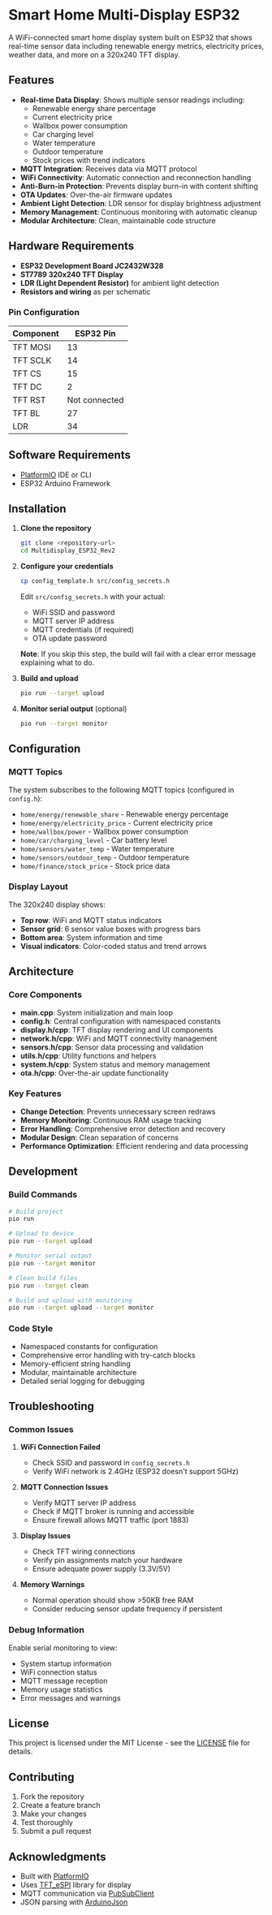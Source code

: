 # Smart Home Multi-Display ESP32

A WiFi-connected smart home display system built on ESP32 that shows real-time sensor data including renewable energy metrics, electricity prices, weather data, and more on a 320x240 TFT display.

## Features

- **Real-time Data Display**: Shows multiple sensor readings including:
  - Renewable energy share percentage
  - Current electricity price
  - Wallbox power consumption
  - Car charging level
  - Water temperature
  - Outdoor temperature
  - Stock prices with trend indicators
- **MQTT Integration**: Receives data via MQTT protocol
- **WiFi Connectivity**: Automatic connection and reconnection handling
- **Anti-Burn-in Protection**: Prevents display burn-in with content shifting
- **OTA Updates**: Over-the-air firmware updates
- **Ambient Light Detection**: LDR sensor for display brightness adjustment
- **Memory Management**: Continuous monitoring with automatic cleanup
- **Modular Architecture**: Clean, maintainable code structure

## Hardware Requirements

- **ESP32 Development Board JC2432W328**
- **ST7789 320x240 TFT Display**
- **LDR (Light Dependent Resistor)** for ambient light detection
- **Resistors and wiring** as per schematic

### Pin Configuration

| Component | ESP32 Pin |
|-----------|-----------|
| TFT MOSI  | 13        |
| TFT SCLK  | 14        |
| TFT CS    | 15        |
| TFT DC    | 2         |
| TFT RST   | Not connected |
| TFT BL    | 27        |
| LDR       | 34        |

## Software Requirements

- [PlatformIO](https://platformio.org/) IDE or CLI
- ESP32 Arduino Framework

## Installation

1. **Clone the repository**
   ```bash
   git clone <repository-url>
   cd Multidisplay_ESP32_Rev2
   ```

2. **Configure your credentials**
   ```bash
   cp config_template.h src/config_secrets.h
   ```

   Edit `src/config_secrets.h` with your actual:
   - WiFi SSID and password
   - MQTT server IP address
   - MQTT credentials (if required)
   - OTA update password

   **Note**: If you skip this step, the build will fail with a clear error message explaining what to do.

3. **Build and upload**
   ```bash
   pio run --target upload
   ```

4. **Monitor serial output** (optional)
   ```bash
   pio run --target monitor
   ```

## Configuration

### MQTT Topics

The system subscribes to the following MQTT topics (configured in `config.h`):

- `home/energy/renewable_share` - Renewable energy percentage
- `home/energy/electricity_price` - Current electricity price
- `home/wallbox/power` - Wallbox power consumption
- `home/car/charging_level` - Car battery level
- `home/sensors/water_temp` - Water temperature
- `home/sensors/outdoor_temp` - Outdoor temperature
- `home/finance/stock_price` - Stock price data

### Display Layout

The 320x240 display shows:
- **Top row**: WiFi and MQTT status indicators
- **Sensor grid**: 6 sensor value boxes with progress bars
- **Bottom area**: System information and time
- **Visual indicators**: Color-coded status and trend arrows

## Architecture

### Core Components

- **main.cpp**: System initialization and main loop
- **config.h**: Central configuration with namespaced constants
- **display.h/cpp**: TFT display rendering and UI components
- **network.h/cpp**: WiFi and MQTT connectivity management
- **sensors.h/cpp**: Sensor data processing and validation
- **utils.h/cpp**: Utility functions and helpers
- **system.h/cpp**: System status and memory management
- **ota.h/cpp**: Over-the-air update functionality

### Key Features

- **Change Detection**: Prevents unnecessary screen redraws
- **Memory Monitoring**: Continuous RAM usage tracking
- **Error Handling**: Comprehensive error detection and recovery
- **Modular Design**: Clean separation of concerns
- **Performance Optimization**: Efficient rendering and data processing

## Development

### Build Commands

```bash
# Build project
pio run

# Upload to device
pio run --target upload

# Monitor serial output
pio run --target monitor

# Clean build files
pio run --target clean

# Build and upload with monitoring
pio run --target upload --target monitor
```

### Code Style

- Namespaced constants for configuration
- Comprehensive error handling with try-catch blocks
- Memory-efficient string handling
- Modular, maintainable architecture
- Detailed serial logging for debugging

## Troubleshooting

### Common Issues

1. **WiFi Connection Failed**
   - Check SSID and password in `config_secrets.h`
   - Verify WiFi network is 2.4GHz (ESP32 doesn't support 5GHz)

2. **MQTT Connection Issues**
   - Verify MQTT server IP address
   - Check if MQTT broker is running and accessible
   - Ensure firewall allows MQTT traffic (port 1883)

3. **Display Issues**
   - Check TFT wiring connections
   - Verify pin assignments match your hardware
   - Ensure adequate power supply (3.3V/5V)

4. **Memory Warnings**
   - Normal operation should show >50KB free RAM
   - Consider reducing sensor update frequency if persistent

### Debug Information

Enable serial monitoring to view:
- System startup information
- WiFi connection status
- MQTT message reception
- Memory usage statistics
- Error messages and warnings

## License

This project is licensed under the MIT License - see the [LICENSE](LICENSE) file for details.

## Contributing

1. Fork the repository
2. Create a feature branch
3. Make your changes
4. Test thoroughly
5. Submit a pull request

## Acknowledgments

- Built with [PlatformIO](https://platformio.org/)
- Uses [TFT_eSPI](https://github.com/Bodmer/TFT_eSPI) library for display
- MQTT communication via [PubSubClient](https://github.com/knolleary/pubsubclient)
- JSON parsing with [ArduinoJson](https://arduinojson.org/)
